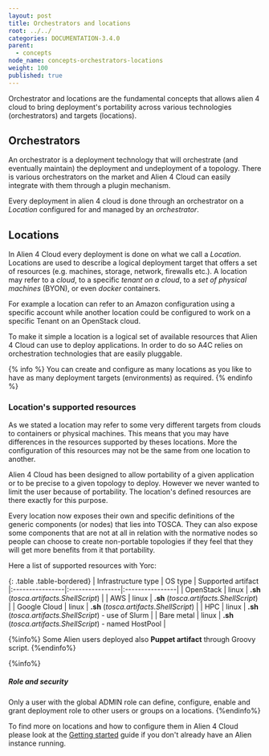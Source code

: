 ```yaml
---
layout: post
title: Orchestrators and locations
root: ../../
categories: DOCUMENTATION-3.4.0
parent:
  - concepts
node_name: concepts-orchestrators-locations
weight: 100
published: true
---
```


Orchestrator and locations are the fundamental concepts that allows alien 4 cloud to bring deployment's portability across various technologies (orchestrators) and targets (locations).

## Orchestrators

An orchestrator is a deployment technology that will orchestrate (and eventually maintain) the deployment and undeployment of a topology. There is various orchestrators on the market and Alien 4 Cloud can easily integrate with them through a plugin mechanism.

Every deployment in alien 4 cloud is done through an orchestrator on a *Location* configured for and managed by an *orchestrator*.

## Locations

In Alien 4 Cloud every deployment is done on what we call a *Location*. Locations are used to describe a logical deployment target that offers a set of resources (e.g. machines, storage, network, firewalls etc.). A location may refer to a _cloud_, to a specific _tenant on a cloud_, to a _set of physical machines_ (BYON), or even _docker_ containers.

For example a location can refer to an Amazon configuration using a specific account while another location could be configured to work on a specific Tenant on an OpenStack cloud.

To make it simple a location is a logical set of available resources that Alien 4 Cloud can use to deploy applications. In order to do so A4C relies on orchestration technologies that are easily pluggable.

{% info %}
You can create and configure as many locations as you like to have as many deployment targets (environments) as required.
{% endinfo %}

### Location's supported resources

As we stated a location may refer to some very different targets from clouds to containers or physical machines. This means that you may have differences in the resources supported by theses locations. More the configuration of this resources may not be the same from one location to another.

Alien 4 Cloud has been designed to allow portability of a given application or to be precise to a given topology to deploy. However we never wanted to limit the user because of portability. The location's defined resources are there exactly for this purpose.

Every location now exposes their own and specific definitions of the generic components (or nodes) that lies into TOSCA. They can also expose some components that are not at all in relation with the normative nodes so people can choose to create non-portable topologies if they feel that they will get more benefits from it that portability.



Here a list of supported resources with Yorc:

{: .table .table-bordered}
| Infrastructure type | OS type | Supported artifact
|:----------------|:----------------|:----------------|
| OpenStack | linux | **.sh** (_tosca.artifacts.ShellScript_) |
| AWS | linux | **.sh** (_tosca.artifacts.ShellScript_) |
| Google Cloud | linux | **.sh** (_tosca.artifacts.ShellScript_) |
| HPC | linux | **.sh** (_tosca.artifacts.ShellScript_) - use of Slurm |
| Bare metal | linux | **.sh** (_tosca.artifacts.ShellScript_) - named HostPool |

{%info%}
Some Alien users deployed also **Puppet artifact** through Groovy script.
{%endinfo%}



{%info%}
<h5>Role and security</h5>
Only a user with the global ADMIN role can define, configure, enable and grant deployment role to other users or groups on a locations.
{%endinfo%}

To find more on locations and how to configure them in Alien 4 Cloud please look at the [Getting started](#/documentation/3.0.0/getting_started/new_getting_started.html) guide if you don't already have an Alien instance running.

